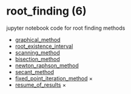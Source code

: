 # root_finding (6)
jupyter notebook code for root finding methods

+ [graphical_method](graphical_method.ipynb)
+ [root_existence_interval](root_existence_interval.ipynb)
+ [scanning_method](scanning_method.ipynb)
+ [bisection_method](bisection_method.ipynb)
+ [newton_raphson_method](newton_raphson_method.ipynb)
+ [secant_method](secant_method.ipynb)
+ [fixed_point_iteration_method](fixed_point_iteration_method.ipynb) $\times$
+ [resume_of_results](resume_of_results.ipynb) $\times$
